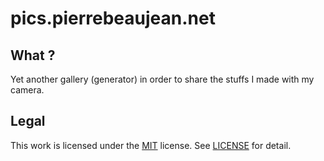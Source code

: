 # pics.pierrebeaujean.net

## What ?

Yet another gallery (generator) in order to share the stuffs I made with my camera.

## Legal

This work is licensed under the [MIT](https://choosealicense.com/licenses/mit/) license.
See [LICENSE](./LICENSE) for detail.